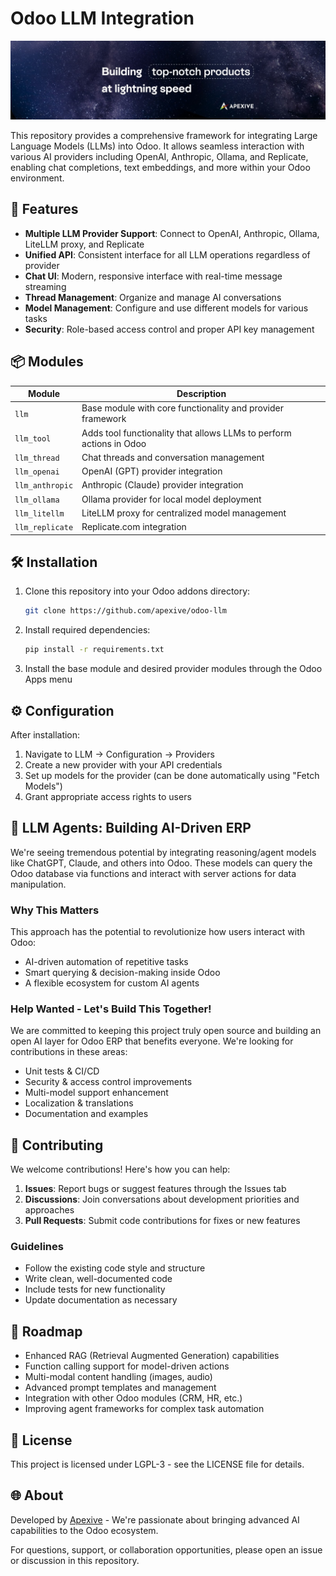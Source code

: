 # Odoo LLM Integration

![Banner](llm/static/description/banner.jpeg)

This repository provides a comprehensive framework for integrating Large Language Models (LLMs) into Odoo. It allows seamless interaction with various AI providers including OpenAI, Anthropic, Ollama, and Replicate, enabling chat completions, text embeddings, and more within your Odoo environment.

## 🚀 Features

- **Multiple LLM Provider Support**: Connect to OpenAI, Anthropic, Ollama, LiteLLM proxy, and Replicate
- **Unified API**: Consistent interface for all LLM operations regardless of provider
- **Chat UI**: Modern, responsive interface with real-time message streaming
- **Thread Management**: Organize and manage AI conversations
- **Model Management**: Configure and use different models for various tasks
- **Security**: Role-based access control and proper API key management

## 📦 Modules

| Module          | Description                                                          |
|-----------------|----------------------------------------------------------------------|
| `llm`           | Base module with core functionality and provider framework           |
| `llm_tool`     | Adds tool functionality that allows LLMs to perform actions in Odoo  |
| `llm_thread`    | Chat threads and conversation management                             |
| `llm_openai`    | OpenAI (GPT) provider integration                                    |
| `llm_anthropic` | Anthropic (Claude) provider integration                              |
| `llm_ollama`    | Ollama provider for local model deployment                           |
| `llm_litellm`   | LiteLLM proxy for centralized model management                       |
| `llm_replicate` | Replicate.com integration                                            |

## 🛠️ Installation

1. Clone this repository into your Odoo addons directory:
   ```bash
   git clone https://github.com/apexive/odoo-llm
   ```

2. Install required dependencies:
   ```bash
   pip install -r requirements.txt
   ```

3. Install the base module and desired provider modules through the Odoo Apps menu

## ⚙️ Configuration

After installation:

1. Navigate to LLM → Configuration → Providers
2. Create a new provider with your API credentials
3. Set up models for the provider (can be done automatically using "Fetch Models")
4. Grant appropriate access rights to users

## 🔄 LLM Agents: Building AI-Driven ERP

We're seeing tremendous potential by integrating reasoning/agent models like ChatGPT, Claude, and others into Odoo. These models can query the Odoo database via functions and interact with server actions for data manipulation.

### Why This Matters

This approach has the potential to revolutionize how users interact with Odoo:
- AI-driven automation of repetitive tasks
- Smart querying & decision-making inside Odoo
- A flexible ecosystem for custom AI agents

### Help Wanted - Let's Build This Together!

We are committed to keeping this project truly open source and building an open AI layer for Odoo ERP that benefits everyone. We're looking for contributions in these areas:

- Unit tests & CI/CD
- Security & access control improvements
- Multi-model support enhancement
- Localization & translations
- Documentation and examples

## 🤝 Contributing

We welcome contributions! Here's how you can help:

1. **Issues**: Report bugs or suggest features through the Issues tab
2. **Discussions**: Join conversations about development priorities and approaches
3. **Pull Requests**: Submit code contributions for fixes or new features

### Guidelines

- Follow the existing code style and structure
- Write clean, well-documented code
- Include tests for new functionality
- Update documentation as necessary

## 🔮 Roadmap

- Enhanced RAG (Retrieval Augmented Generation) capabilities
- Function calling support for model-driven actions
- Multi-modal content handling (images, audio)
- Advanced prompt templates and management
- Integration with other Odoo modules (CRM, HR, etc.)
- Improving agent frameworks for complex task automation

## 📜 License

This project is licensed under LGPL-3 - see the LICENSE file for details.

## 🌐 About

Developed by [Apexive](https://apexive.com) - We're passionate about bringing advanced AI capabilities to the Odoo ecosystem.

For questions, support, or collaboration opportunities, please open an issue or discussion in this repository.
